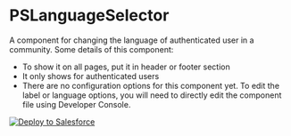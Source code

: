# PSLanguageSelector

A component for changing the language of authenticated user in a community. Some details of this component:
  * To show it on all pages, put it in header or footer section
  * It only shows for authenticated users
  * There are no configuration options for this component yet. To edit the label or language options, you will need to directly edit the component file using Developer Console.

<a href="https://githubsfdeploy.herokuapp.com">
  <img alt="Deploy to Salesforce"
       src="https://raw.githubusercontent.com/afawcett/githubsfdeploy/master/deploy.png">
</a>
